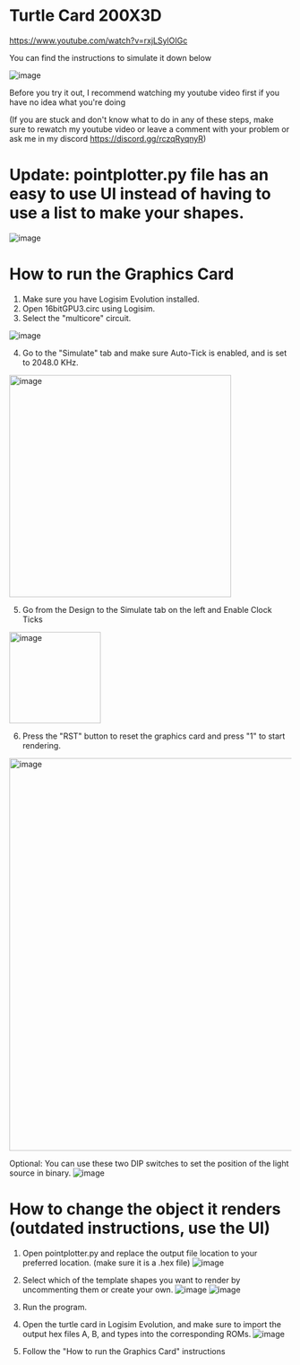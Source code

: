 # Turtle Card 200X3D

https://www.youtube.com/watch?v=rxjLSylOIGc

You can find the instructions to simulate it down below

![image](https://github.com/TheCodingTurtle/tortlecard/assets/67763250/7d223076-7fa4-43d6-85ef-f7e17b179188)

Before you try it out, I recommend watching my youtube video first if you have no idea what you're doing

(If you are stuck and don't know what to do in any of these steps, make sure to rewatch my youtube video or leave a comment with your problem or ask me in my discord https://discord.gg/rczqRyqnyR)

# Update: pointplotter.py file has an easy to use UI instead of having to use a list to make your shapes.

![image](https://github.com/user-attachments/assets/bca77fb1-8c7b-4189-bb54-936aa4d99a41)

# How to run the Graphics Card
1. Make sure you have Logisim Evolution installed.
2. Open 16bitGPU3.circ using Logisim.
3. Select the "multicore" circuit.

![image](https://github.com/TheCodingTurtle/tortlecard/assets/67763250/0971fff5-8c2d-441f-a178-86df638ed8e3)

4. Go to the "Simulate" tab and make sure Auto-Tick is enabled, and is set to 2048.0 KHz.
<img width="396" alt="image" src="https://github.com/TheCodingTurtle/tortlecard/assets/67763250/c388c14c-196e-4da7-b14f-10a6e27c1ff8">

5. Go from the Design to the Simulate tab on the left and Enable Clock Ticks
<img width="163" alt="image" src="https://github.com/TheCodingTurtle/tortlecard/assets/67763250/046f25f0-6627-4cf8-8115-53aeeb0a6e1a">

6. Press the "RST" button to reset the graphics card and press "1" to start rendering.
<img width="700" alt="image" src="https://github.com/TheCodingTurtle/tortlecard/assets/67763250/98808e99-02aa-47b1-81b1-1a9934391094">

Optional: You can use these two DIP switches to set the position of the light source in binary.
![image](https://github.com/TheCodingTurtle/tortlecard/assets/67763250/b94c8973-2cfe-4e87-b789-69f4887a3b05)

# How to change the object it renders (outdated instructions, use the UI)

1. Open pointplotter.py and replace the output file location to your preferred location. (make sure it is a .hex file)
![image](https://github.com/TheCodingTurtle/tortlecard/assets/67763250/1bbd463a-0e7e-41cf-9139-6115a8b48ebb)

2. Select which of the template shapes you want to render by uncommenting them or create your own.
![image](https://github.com/TheCodingTurtle/tortlecard/assets/67763250/68bcd846-76d6-447a-90be-5ae19d275178)
![image](https://github.com/TheCodingTurtle/tortlecard/assets/67763250/2e34c42a-d803-4620-8131-b48ef7d65903)

3. Run the program.

4. Open the turtle card in Logisim Evolution, and make sure to import the output hex files A, B, and types into the corresponding ROMs.
![image](https://github.com/TheCodingTurtle/tortlecard/assets/67763250/e6ab98d7-e0da-4424-9baa-ce61ea5f7e62)

5. Follow the "How to run the Graphics Card" instructions




